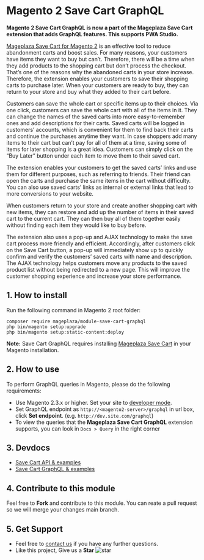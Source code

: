 # Magento 2 Save Cart GraphQL

**Magento 2 Save Cart GraphQL is now a part of the Mageplaza Save Cart extension that adds GraphQL features. This supports PWA Studio.** 

[Mageplaza Save Cart for Magento 2](https://www.mageplaza.com/magento-2-save-cart/) is an effective tool to reduce abandonment carts and boost sales. For many reasons, your customers have items they want to buy but can’t. Therefore, there will be a time when they add products to the shopping cart but don’t process the checkout. That’s one of the reasons why the abandoned carts in your store increase. Therefore, the extension enables your customers to save their shopping carts to purchase later. When your customers are ready to buy, they can return to your store and buy what they added to their cart before. 

Customers can save the whole cart or specific items up to their choices. Via one click, customers can save the whole cart with all of the items in it. They can change the names of the saved carts into more easy-to-remember ones and add descriptions for their carts. Saved carts will be logged in customers’ accounts, which is convenient for them to find back their carts and continue the purchases anytime they want. In case shoppers add many items to their cart but can’t pay for all of them at a time, saving some of items for later shopping is a great idea. Customers can simply click on the “Buy Later” button under each item to move them to their saved cart. 

The extension enables your customers to get the saved carts’ links and use them for different purposes, such as referring to friends. Their friend can open the carts and purchase the same items in the cart without difficulty. You can also use saved carts’ links as internal or external links that lead to more conversions to your website. 

When customers return to your store and create another shopping cart with new items, they can restore and add up the number of items in their saved cart to the current cart. They can then buy all of them together easily without finding each item they would like to buy before. 

The extension also uses a pop-up and AJAX technology to make the save cart process more friendly and efficient. Accordingly, after customers click on the Save Cart button, a pop-up will immediately show up to quickly confirm and verify the customers’ saved carts with name and description. The AJAX technology helps customers move any products to the saved product list without being redirected to a new page. This will improve the customer shopping experience and increase your store performance.


## 1. How to install

Run the following command in Magento 2 root folder:

```
composer require mageplaza/module-save-cart-graphql
php bin/magento setup:upgrade
php bin/magento setup:static-content:deploy
```

**Note:**
Save Cart GraphQL requires installing [Mageplaza Save Cart](https://www.mageplaza.com/magento-2-save-cart/) in your Magento installation.

## 2. How to use

To perform GraphQL queries in Magento, please do the following requirements:

- Use Magento 2.3.x or higher. Set your site to [developer mode](https://www.mageplaza.com/devdocs/enable-disable-developer-mode-magento-2.html).
- Set GraphQL endpoint as `http://<magento2-server>/graphql` in url box, click **Set endpoint**.
  (e.g. `http://dev.site.com/graphql`)
- To view the queries that the **Mageplaza Save Cart GraphQL** extension supports, you can look in `Docs > Query` in the right corner

## 3. Devdocs

- [Save Cart API & examples](https://documenter.getpostman.com/view/10589000/T1DiEfN8?version=latest)
- [Save Cart GraphQL & examples](https://documenter.getpostman.com/view/10589000/TVsuC7mq)


## 4. Contribute to this module

Feel free to **Fork** and contribute to this module. 
You can reate a pull request so we will merge your changes main branch.

## 5. Get Support

- Feel free to [contact us](https://www.mageplaza.com/contact.html) if you have any further questions.
- Like this project, Give us a **Star** ![star](https://i.imgur.com/S8e0ctO.png)
